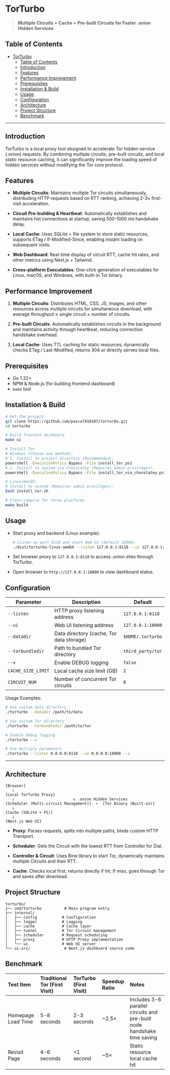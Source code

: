 # TorTurbo

> **Multiple Circuits + Cache + Pre-built Circuits for Faster .onion Hidden Services**

## Table of Contents

- [TorTurbo](#torturbo)
  - [Table of Contents](#table-of-contents)
  - [Introduction](#introduction)
  - [Features](#features)
  - [Performance Improvement](#performance-improvement)
  - [Prerequisites](#prerequisites)
  - [Installation \& Build](#installation--build)
  - [Usage](#usage)
  - [Configuration](#configuration)
  - [Architecture](#architecture)
  - [Project Structure](#project-structure)
  - [Benchmark](#benchmark)

---

## Introduction

TorTurbo is a local proxy tool designed to accelerate Tor hidden service (.onion) requests. By combining multiple circuits, pre-built circuits, and local static resource caching, it can significantly improve the loading speed of hidden services without modifying the Tor core protocol.

## Features

* **Multiple Circuits**: Maintains multiple Tor circuits simultaneously, distributing HTTP requests based on RTT ranking, achieving 2-3× first-visit acceleration.

* **Circuit Pre-building & Heartbeat**: Automatically establishes and maintains hot connections at startup, saving 500-1000 ms handshake delay.

* **Local Cache**: Uses SQLite + file system to store static resources, supports ETag / If-Modified-Since, enabling instant loading on subsequent visits.

* **Web Dashboard**: Real-time display of circuit RTT, cache hit rates, and other metrics using Next.js + Tailwind.

* **Cross-platform Executables**: One-click generation of executables for Linux, macOS, and Windows, with built-in Tor binary.

## Performance Improvement

1. **Multiple Circuits**: Distributes HTML, CSS, JS, images, and other resources across multiple circuits for simultaneous download, with average throughput ≈ single circuit × number of circuits.

2. **Pre-built Circuits**: Automatically establishes circuits in the background and maintains activity through heartbeat, reducing connection handshake overhead.

3. **Local Cache**: Uses TTL caching for static resources, dynamically checks ETag / Last-Modified, returns 304 or directly serves local files.

## Prerequisites

* Go 1.22+
* NPM & Node.js (for building frontend dashboard)
* `make` tool

## Installation & Build

```bash
# Get the project
git clone https://github.com/pascal910107/torturbo.git
cd torturbo

# Build frontend dashboard
make ui

# Install Tor
# Windows (Choose one method):
# 1. Install to project directory (Recommended):
powershell -ExecutionPolicy Bypass -File install_tor.ps1
# 2. Install to system via Chocolatey (Requires admin privileges):
powershell -ExecutionPolicy Bypass -File install_tor_via_chocolatey.ps1

# Linux/macOS:
# Install to system (Requires admin privileges):
bash install_tor.sh

# Cross-compile for three platforms
make build
```

## Usage

* Start proxy and backend (Linux example):

  ```bash
  # Listen on port 8118 and start Web UI (default 18000)
  ./dist/torturbo-linux-amd64 --listen 127.0.0.1:8118 --ui 127.0.0.1:18000
  ```
* Set browser proxy to `127.0.0.1:8118` to access .onion sites through TorTurbo.
* Open browser to `http://127.0.0.1:18000` to view dashboard status.

## Configuration

| Parameter | Description | Default |
| --- | --- | --- |
| `--listen` | HTTP proxy listening address | `127.0.0.1:8118` |
| `--ui` | Web UI listening address | `127.0.0.1:18000` |
| `--datadir` | Data directory (cache, Tor data storage) | `$HOME/.torturbo` |
| `--torbundledir` | Path to bundled Tor directory | `third_party/tor` |
| `--v` | Enable DEBUG logging | `false` |
| `CACHE_SIZE_LIMIT` | Local cache size limit (GB) | `2` |
| `CIRCUIT_NUM` | Number of concurrent Tor circuits | `8` |

Usage Examples:
```bash
# Use custom data directory
./torturbo --datadir /path/to/data

# Use custom Tor directory
./torturbo --torbundledir /path/to/tor

# Enable debug logging
./torturbo --v

# Use multiple parameters
./torturbo --listen 0.0.0.0:8118 --ui 0.0.0.0:18000 --v
```

---

## Architecture

```text
[Browser]
   ↓
[Local TorTurbo Proxy]
   ↓                          ↳ .onion Hidden Services
[Scheduler (Multi-circuit Management)]  ←  [Tor Binary (Built-in)]
   ↓
[Cache (SQLite + FS)]
   ↓
[Next.js Web UI]
```

* **Proxy**: Parses requests, splits into multiple paths, binds custom HTTP Transport.

* **Scheduler**: Gets the Circuit with the lowest RTT from Controller for Dial.

* **Controller & Circuit**: Uses Bine library to start Tor, dynamically maintains multiple Circuits and their RTT.

* **Cache**: Checks local first, returns directly if hit; if miss, goes through Tor and saves after download.

## Project Structure

```
torturbo/
├── cmd/torturbo          # Main program entry
├── internal/
│   ├── config           # Configuration
│   ├── logger           # Logging
│   ├── cache            # Cache layer
│   ├── tunnel           # Tor Circuit management
│   ├── scheduler        # Request scheduling
│   ├── proxy            # HTTP Proxy implementation
│   └── ui               # Web UI server
└── ui-src/               # Next.js dashboard source code
```

## Benchmark

| Test Item | Traditional Tor (First Visit) | TorTurbo (First Visit) | Speedup Ratio | Notes |
|:--------|:--------------|:---------------|:--------|:-----|
| Homepage Load Time | 5-8 seconds | 2-3 seconds | ~2.5× | Includes 3-6 parallel circuits and pre-built node handshake time saving |
| Revisit Page | 4-6 seconds | <1 second | ~5× | Static resource local cache hit |
